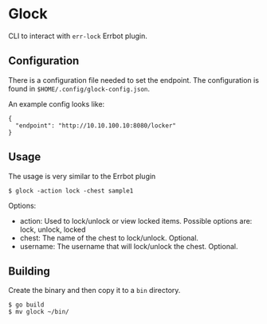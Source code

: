 Glock
=====

CLI to interact with `err-lock` Errbot plugin.

Configuration
-------------
There is a configuration file needed to set the endpoint. The configuration is found in `$HOME/.config/glock-config.json`.

An example config looks like:
```
{
  "endpoint": "http://10.10.100.10:8080/locker"
}
```

Usage
-----
The usage is very similar to the Errbot plugin

`$ glock -action lock -chest sample1`

Options:
* action: Used to lock/unlock or view locked items. Possible options are: lock, unlock, locked
* chest: The name of the chest to lock/unlock. Optional.
* username: The username that will lock/unlock the chest. Optional.


Building
--------
Create the binary and then copy it to a `bin` directory.

```
$ go build
$ mv glock ~/bin/
```
